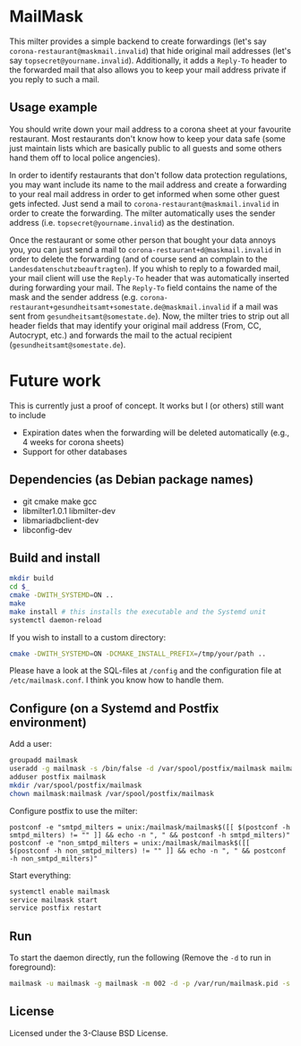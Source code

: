 # MailMask
This milter provides a simple backend to create forwardings (let's say `corona-restaurant@maskmail.invalid`) that hide original mail addresses (let's say `topsecret@yourname.invalid`). Additionally, it adds a `Reply-To` header to the forwarded mail that also allows you to keep your mail address private if you reply to such a mail.

## Usage example
You should write down your mail address to a corona sheet at your favourite restaurant. Most restaurants don't know how to keep your data safe (some just maintain lists which are basically public to all guests and some others hand them off to local police angencies).

In order to identify restaurants that don't follow data protection regulations, you may want include its name to the mail address and create a forwarding to your real mail address in order to get informed when some other guest gets infected. Just send a mail to `corona-restaurant@maskmail.invalid` in order to create the forwarding. The milter automatically uses the sender address (i.e. `topsecret@yourname.invalid`) as the destination.

Once the restaurant or some other person that bought your data annoys you, you can just send a mail to `corona-restaurant+d@maskmail.invalid` in order to delete the forwarding (and of course send an complain to the `Landesdatenschutzbeauftragten`). If you whish to reply to a fowarded mail, your mail client will use the `Reply-To` header that was automatically inserted during forwarding your mail. The `Reply-To` field contains the name of the mask and the sender address (e.g. `corona-restaurant+gesundheitsamt+somestate.de@maskmail.invalid` if a mail was sent from `gesundheitsamt@somestate.de`). Now, the milter tries to strip out all header fields that may identify your original mail address (From, CC, Autocrypt, etc.) and forwards the mail to the actual recipient (`gesundheitsamt@somestate.de`).

# Future work
This is currently just a proof of concept. It works but I (or others) still want to include
* Expiration dates when the forwarding will be deleted automatically (e.g., 4 weeks for corona sheets)
* Support for other databases

## Dependencies (as Debian package names)
* git cmake make gcc
* libmilter1.0.1 libmilter-dev
* libmariadbclient-dev
* libconfig-dev

## Build and install
```bash
mkdir build
cd $_
cmake -DWITH_SYSTEMD=ON ..
make
make install # this installs the executable and the Systemd unit
systemctl daemon-reload
```

If you wish to install to a custom directory:
```bash
cmake -DWITH_SYSTEMD=ON -DCMAKE_INSTALL_PREFIX=/tmp/your/path ..
```

Please have a look at the SQL-files at `/config` and the configuration file at `/etc/mailmask.conf`. I think you know how to handle them.

## Configure (on a Systemd and Postfix environment)
Add a user:
```bash
groupadd mailmask
useradd -g mailmask -s /bin/false -d /var/spool/postfix/mailmask mailmask
adduser postfix mailmask
mkdir /var/spool/postfix/mailmask
chown mailmask:mailmask /var/spool/postfix/mailmask
```

Configure postfix to use the milter:
```
postconf -e "smtpd_milters = unix:/mailmask/mailmask$([[ $(postconf -h smtpd_milters) != "" ]] && echo -n ", " && postconf -h smtpd_milters)"
postconf -e "non_smtpd_milters = unix:/mailmask/mailmask$([[ $(postconf -h non_smtpd_milters) != "" ]] && echo -n ", " && postconf -h non_smtpd_milters)"
```

Start everything:
```bash
systemctl enable mailmask
service mailmask start
service postfix restart
```

## Run
To start the daemon directly, run the following (Remove the `-d` to run in foreground):
```bash
mailmask -u mailmask -g mailmask -m 002 -d -p /var/run/mailmask.pid -s /var/spool/postfix/mailmask/mailmask -c /etc/mailmask.conf
```

## License
Licensed under the 3-Clause BSD License.
